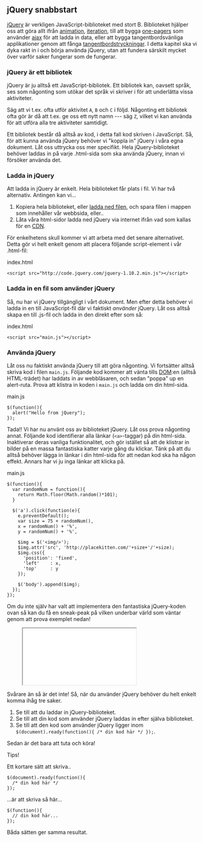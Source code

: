 ## jQuery snabbstart

[jQuery][0] är verkligen JavaScript-biblioteket med stort B. Biblioteket hjälper oss att göra allt ifrån [animation][1], [iteration][2], till att bygga [one-pagers][3] som använder [ajax][4] för att ladda in data, eller att bygga tangentbordsvänliga applikationer genom att fånga [tangentbordstryckningar][5]. I detta kapitel ska vi dyka rakt in i och börja använda jQuery, utan att fundera särskilt mycket över varför saker fungerar som de fungerar.

### jQuery är ett bibliotek

jQuery är ju alltså ett JavaScript-bibliotek. Ett bibliotek kan, oavsett språk, ses som någonting som utökar det språk vi skriver i för att underlätta vissa aktiviteter.

Säg att vi t.ex. ofta utför aktivitet `A`, `B` och `C` i följd. Någonting ett bibliotek ofta gör är då att t.ex. ge oss ett nytt namn --- säg `Z`, vilket vi kan använda för att utföra alla tre aktiviteter samtidigt.

Ett bibliotek består då alltså av kod, i detta fall kod skriven i JavaScript. Så, för att kunna använda jQuery behöver vi "koppla in" jQuery i våra egna dokument. Låt oss uttrycka oss mer specifikt. Hela jQuery-biblioteket behöver laddas in på varje .html-sida som ska använda jQuery, innan vi försöker använda det.

### Ladda in jQuery

Att ladda in jQuery är enkelt. Hela biblioteket får plats i fil. Vi har två alternativ. Antingen kan vi...

1. Kopiera hela biblioteket, eller [ladda ned filen][6], och spara filen i mappen som innehåller vår webbsida, eller..
2. Låta våra html-sidor ladda ned jQuery via internet ifrån vad som kallas för en [CDN][7].

För enkelhetens skull kommer vi att arbeta med det senare alternativet. Detta gör vi helt enkelt genom att placera följande script-element i vår .html-fil:

index.html

    <script src="http://code.jquery.com/jquery-1.10.2.min.js"></script>

### Ladda in en fil som använder jQuery

Så, nu har vi jQuery tillgängligt i vårt dokument. Men efter detta behöver vi ladda in en till JavaScript-fil där vi faktiskt _använder_ jQuery. Låt oss alltså skapa en till .js-fil och ladda in den direkt efter som så:

index.html

    <script src="main.js"></script>

### Använda jQuery

Låt oss nu faktiskt använda jQuery till att göra någonting. Vi fortsätter alltså skriva kod i filen `main.js`. Följande kod kommer att vänta tills [DOM][8]:en (alltså HTML-trädet) har laddats in av webbläsaren, och sedan "poppa" up en alert-ruta. Prova att klistra in koden i `main.js` och ladda om din html-sida.

main.js

    $(function(){
      alert("Hello from jQuery");
    });

Tada!! Vi har nu använt oss av biblioteket jQuery. Låt oss prova någonting annat. Följande kod identifierar alla länkar (`<a>`-taggar) på din html-sida. Inaktiverar deras vanliga funktionalitet, och gör istället så att de klistrar in bilder på en massa fantastiska katter varje gång du klickar. Tänk på att du alltså behöver lägga in länkar i din html-sida för att nedan kod ska ha någon effekt. Annars har vi ju inga länkar att klicka på.

main.js

    $(function(){
      var randomNum = function(){
        return Math.floor(Math.random()*101);
      }
     
      $('a').click(function(e){
        e.preventDefault();
        var size = 75 + randomNum(),
        x = randomNum() + '%',
        y = randomNum() + '%',
     
        $img = $('<img/>');
        $img.attr('src', 'http://placekitten.com/'+size+'/'+size);
        $img.css({
          'position': 'fixed',
          'left'    : x,
          'top'     : y
        });
     
        $('body').append($img);
      });
    });

Om du inte själv har valt att implementera den fantastiska jQuery-koden ovan så kan du få en sneak-peak på vilken underbar värld som väntar genom att prova exemplet nedan!

<figure class="example">
  <iframe src="examples/jquery-kittens"></iframe>
</figure>

Svårare än så är det inte! Så, när du använder jQuery behöver du helt enkelt komma ihåg tre saker.

1. Se till att du laddar in jQuery-biblioteket.
2. Se till att din kod som använder jQuery laddas in efter själva biblioteket.
3. Se till att den kod som använder jQuery ligger inom `$(document).ready(function(){ /* din kod här */ });`.

Sedan är det bara att tuta och köra!

Tips!

Ett kortare sätt att skriva..
    
    $(document).ready(function(){
      /* din kod här */
    });

...är att skriva så här...
    
    $(function(){
      // din kod här... 
    });

Båda sätten ger samma resultat.

[0]: http://jquery.com/
[1]: http://api.jquery.com/animate/
[2]: http://api.jquery.com/each/
[3]: http://en.wikipedia.org/wiki/Single-page_application
[4]: http://api.jquery.com/jQuery.post/
[5]: http://api.jquery.com/category/events/keyboard-events/
[6]: http://jquery.com/download/
[7]: http://en.wikipedia.org/wiki/Content_delivery_network
[8]: http://sv.wikipedia.org/wiki/Document_Object_Model
